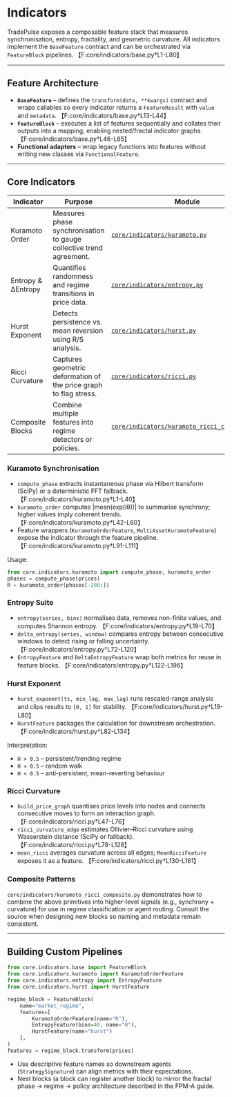 # Indicators

TradePulse exposes a composable feature stack that measures synchronisation,
entropy, fractality, and geometric curvature. All indicators implement the
`BaseFeature` contract and can be orchestrated via `FeatureBlock` pipelines. 【F:core/indicators/base.py†L1-L80】

---

## Feature Architecture

- **`BaseFeature`** – defines the `transform(data, **kwargs)` contract and wraps
  callables so every indicator returns a `FeatureResult` with `value` and
  `metadata`. 【F:core/indicators/base.py†L13-L44】
- **`FeatureBlock`** – executes a list of features sequentially and collates
  their outputs into a mapping, enabling nested/fractal indicator graphs. 【F:core/indicators/base.py†L46-L65】
- **Functional adapters** – wrap legacy functions into features without writing
  new classes via `FunctionalFeature`.

---

## Core Indicators

| Indicator | Purpose | Module |
| --------- | ------- | ------ |
| Kuramoto Order | Measures phase synchronisation to gauge collective trend agreement. | [`core/indicators/kuramoto.py`](../core/indicators/kuramoto.py) |
| Entropy & ΔEntropy | Quantifies randomness and regime transitions in price data. | [`core/indicators/entropy.py`](../core/indicators/entropy.py) |
| Hurst Exponent | Detects persistence vs. mean reversion using R/S analysis. | [`core/indicators/hurst.py`](../core/indicators/hurst.py) |
| Ricci Curvature | Captures geometric deformation of the price graph to flag stress. | [`core/indicators/ricci.py`](../core/indicators/ricci.py) |
| Composite Blocks | Combine multiple features into regime detectors or policies. | [`core/indicators/kuramoto_ricci_composite.py`](../core/indicators/kuramoto_ricci_composite.py) |

### Kuramoto Synchronisation

- `compute_phase` extracts instantaneous phase via Hilbert transform (SciPy) or
  a deterministic FFT fallback. 【F:core/indicators/kuramoto.py†L1-L40】
- `kuramoto_order` computes \|mean(exp(iθ))\| to summarise synchrony; higher
  values imply coherent trends. 【F:core/indicators/kuramoto.py†L42-L60】
- Feature wrappers (`KuramotoOrderFeature`, `MultiAssetKuramotoFeature`) expose
  the indicator through the feature pipeline. 【F:core/indicators/kuramoto.py†L91-L111】

Usage:

```python
from core.indicators.kuramoto import compute_phase, kuramoto_order
phases = compute_phase(prices)
R = kuramoto_order(phases[-200:])
```

### Entropy Suite

- `entropy(series, bins)` normalises data, removes non-finite values, and
  computes Shannon entropy. 【F:core/indicators/entropy.py†L19-L70】
- `delta_entropy(series, window)` compares entropy between consecutive windows
  to detect rising or falling uncertainty. 【F:core/indicators/entropy.py†L72-L120】
- `EntropyFeature` and `DeltaEntropyFeature` wrap both metrics for reuse in
  feature blocks. 【F:core/indicators/entropy.py†L122-L196】

### Hurst Exponent

- `hurst_exponent(ts, min_lag, max_lag)` runs rescaled-range analysis and clips
  results to `[0, 1]` for stability. 【F:core/indicators/hurst.py†L19-L80】
- `HurstFeature` packages the calculation for downstream orchestration. 【F:core/indicators/hurst.py†L82-L134】

Interpretation:

- `H > 0.5` – persistent/trending regime
- `H ≈ 0.5` – random walk
- `H < 0.5` – anti-persistent, mean-reverting behaviour

### Ricci Curvature

- `build_price_graph` quantises price levels into nodes and connects consecutive
  moves to form an interaction graph. 【F:core/indicators/ricci.py†L47-L76】
- `ricci_curvature_edge` estimates Ollivier–Ricci curvature using Wasserstein
  distance (SciPy or fallback). 【F:core/indicators/ricci.py†L78-L128】
- `mean_ricci` averages curvature across all edges; `MeanRicciFeature` exposes
  it as a feature. 【F:core/indicators/ricci.py†L130-L161】

### Composite Patterns

`core/indicators/kuramoto_ricci_composite.py` demonstrates how to combine the
above primitives into higher-level signals (e.g., synchrony + curvature) for use
in regime classification or agent routing. Consult the source when designing new
blocks so naming and metadata remain consistent.

---

## Building Custom Pipelines

```python
from core.indicators.base import FeatureBlock
from core.indicators.kuramoto import KuramotoOrderFeature
from core.indicators.entropy import EntropyFeature
from core.indicators.hurst import HurstFeature

regime_block = FeatureBlock(
    name="market_regime",
    features=[
        KuramotoOrderFeature(name="R"),
        EntropyFeature(bins=40, name="H"),
        HurstFeature(name="hurst")
    ],
)
features = regime_block.transform(prices)
```

- Use descriptive feature names so downstream agents (`StrategySignature`) can
  align metrics with their expectations.
- Nest blocks (a block can register another block) to mirror the fractal phase →
  regime → policy architecture described in the FPM-A guide.
